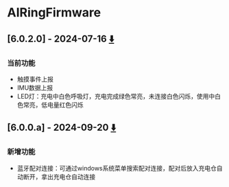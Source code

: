 # AIRingFirmware

## [6.0.2.0] - 2024-07-16 [⬇️](https://github.com/swnhieian/AIRingFirmware/raw/main/6.0.2.0Z25.zip)

### 当前功能

- 触摸事件上报
- IMU数据上报
- LED灯：充电中白色呼吸灯，充电完成绿色常亮，未连接白色闪烁，使用中白色常亮，低电量红色闪烁

## [6.0.0.a] - 2024-09-20 [⬇️](https://github.com/swnhieian/AIRingFirmware/raw/main/BCL603S2P_6.0.0.aZ2V.zip)

### 新增功能

- 蓝牙配对连接：可通过windows系统菜单搜索配对连接，配对后放入充电仓自动断开，拿出充电仓自动连接
